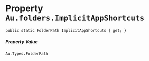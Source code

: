 # Property `Au.folders.ImplicitAppShortcuts`

```
public static FolderPath ImplicitAppShortcuts { get; }
```

##### Property Value

`Au.Types.FolderPath`